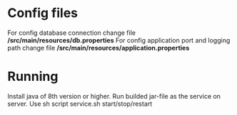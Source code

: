 # Config files
For config database connection change file **/src/main/resources/db.properties**
For config application port and logging path change file **/src/main/resources/application.properties**

# Running
Install java of 8th version or higher.
Run builded jar-file as the service on server.
Use sh script service.sh start/stop/restart
